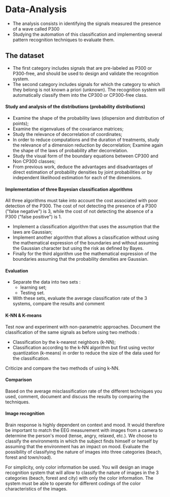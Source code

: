 # Data-Analysis

+ The analysis consists in identifying the signals measured the presence of a wave called P300
+ Studying the automation of this classification and implementing several pattern recognition techniques to evaluate them.

## The dataset

+ The first category includes signals that are pre-labeled as P300 or P300-free, and should be used to design and validate the recognition system.
+ The second category includes signals for which the category to which they belong is not known a priori (unknown). The recognition system will automatically classify them into the CP300 or CP300-free class.

#### Study and analysis of the distributions (probability distributions)
+ Examine the shape of the probability laws (dispersion and distribution of points);
+ Examine the eigenvalues of the covariance matrices;
+ Study the relevance of decorrelation of coordinates;
+ In order to reduce computations and the duration of treatments, study the relevance of a dimension reduction by decorrelation;
Examine again the shape of the laws of probability after decorrelation.
+ Study the visual form of the boundary equations between CP300 and Non CP300 classes;
+ From previous work, deduce the advantages and disadvantages of direct estimation of probability densities by joint probabilities or by independent likelihood estimation for each of the dimensions.

#### Implementation of three Bayesian classification algorithms

All three algorithms must take into account the cost associated with poor detection of the P300. The cost of not detecting the presence of a P300 ("false negative") is 3, while the cost of not detecting the absence of a P300 ("false positive") is 1.

+ Implement a classification algorithm that uses the assumption that the laws are Gaussian;
+ Implement another algorithm that allows a classification without using the mathematical expression of the boundaries and without assuming the Gaussian character but using the risk as defined by Bayes.
+ Finally for the third algorithm use the mathematical expression of the boundaries assuming that the probability densities are Gaussian.

#### Evaluation

+ Separate the data into two sets :
    + learning set;
    + Testing set.
+ With these sets, evaluate the average classification rate of the 3 systems, compare the results and comment

#### K-NN & K-means

Test now and experiment with non-parametric approaches. Document the classification of the same signals as before using two methods :
+ Classification by the k-nearest neighbors (k-NN);
+ Classification according to the k-NN algorithm but first using vector quantization (k-means) in order to reduce the size of the data used for the classification.

Criticize and compare the two methods of using k-NN.

#### Comparison

Based on the average misclassification rate of the different techniques you used, comment, document and discuss the results by comparing the techniques.

#### Image recognition

Brain response is highly dependent on context and mood. It would therefore be important to match the EEG measurement with images from a camera to determine the person's mood (tense, angry, relaxed, etc.). We choose to classify the environments in which the subject finds himself or herself by assuming that the environment has an impact on mood. Evaluate the possibility of classifying the nature of images into three categories (beach, forest and town/road).

For simplicity, only color information be used. You will design an image recognition system that will allow to classify the nature of images in the 3 categories (beach, forest and city) with only the color information. The system must be able to operate for different codings of the color characteristics of the images.
